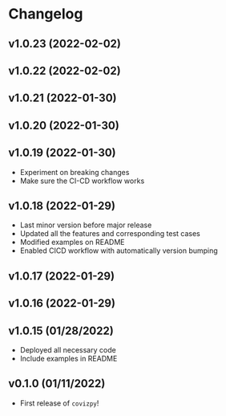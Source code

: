 # Changelog

<!--next-version-placeholder-->

## v1.0.23 (2022-02-02)


## v1.0.22 (2022-02-02)


## v1.0.21 (2022-01-30)


## v1.0.20 (2022-01-30)


## v1.0.19 (2022-01-30)
- Experiment on breaking changes
- Make sure the CI-CD workflow works

## v1.0.18 (2022-01-29)
- Last minor version before major release
- Updated all the features and corresponding test cases
- Modified examples on README
- Enabled CICD workflow with automatically version bumping

## v1.0.17 (2022-01-29)


## v1.0.16 (2022-01-29)

## v1.0.15 (01/28/2022)

- Deployed all necessary code
- Include examples in README

## v0.1.0 (01/11/2022)

- First release of `covizpy`!